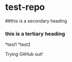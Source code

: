 test-repo
=========

##this is a secondary heading
### this is a tertiary heading

*test1
*test2

Trying GitHub out!
